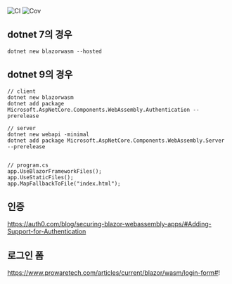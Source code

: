 ![CI](../../workflows/CI/badge.svg) ![Cov](../gh-pages/docs/badge_linecoverage.svg)

## dotnet 7의 경우
`dotnet new blazorwasm --hosted`

## dotnet 9의 경우
```
// client
dotnet new blazorwasm
dotnet add package Microsoft.AspNetCore.Components.WebAssembly.Authentication --prerelease

// server
dotnet new webapi -minimal
dotnet add package Microsoft.AspNetCore.Components.WebAssembly.Server --prerelease


// program.cs
app.UseBlazorFrameworkFiles();
app.UseStaticFiles();
app.MapFallbackToFile("index.html");
```


## 인증
https://auth0.com/blog/securing-blazor-webassembly-apps/#Adding-Support-for-Authentication

## 로그인 폼 
https://www.prowaretech.com/articles/current/blazor/wasm/login-form#!